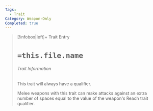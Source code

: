 ```yaml
---
Tags:
  - Trait
Category: Weapon-Only
Completed: true
---
```

> [!infobox|left]+ Trait Entry
> # `=this.file.name`
> ###### Trait Information
> This trait will always have a qualifier.
> 
> Melee weapons with this trait can make attacks against an extra number of spaces equal to the value of the weapon's Reach trait qualifier.
